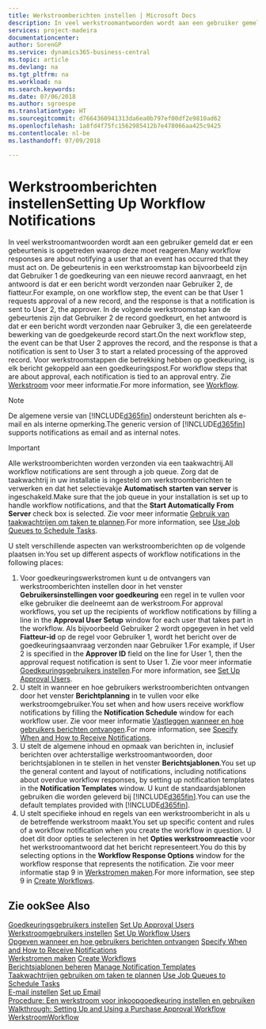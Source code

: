 ```yaml
---
title: Werkstroomberichten instellen | Microsoft Docs
description: In veel werkstroomantwoorden wordt aan een gebruiker gemeld dat er een gebeurtenis is opgetreden waarop deze moet reageren. De gebeurtenis in een werkstroomstap kan bijvoorbeeld zijn dat Gebruiker 1 de goedkeuring van een nieuwe record aanvraagt, en het antwoord is dat er een bericht wordt verzonden naar Gebruiker 2, de fiatteur. In de volgende werkstroomstap kan de gebeurtenis zijn dat Gebruiker 2 de record goedkeurt, en het antwoord is dat er een bericht wordt verzonden naar Gebruiker 3, die een gerelateerde bewerking van de goedgekeurde record start. Voor werkstroomstappen die betrekking hebben op goedkeuring, is elk bericht gekoppeld aan een goedkeuringspost.
services: project-madeira
documentationcenter: 
author: SorenGP
ms.service: dynamics365-business-central
ms.topic: article
ms.devlang: na
ms.tgt_pltfrm: na
ms.workload: na
ms.search.keywords: 
ms.date: 07/06/2018
ms.author: sgroespe
ms.translationtype: HT
ms.sourcegitcommit: d7664360941313da6ea0b797ef00df2e9810ad62
ms.openlocfilehash: 1a8fd4f75fc1562985412b7e478066aa425c9425
ms.contentlocale: nl-be
ms.lasthandoff: 07/09/2018

---
```

# <a name="setting-up-workflow-notifications"></a><span data-ttu-id="ffbec-106">Werkstroomberichten instellen</span><span class="sxs-lookup"><span data-stu-id="ffbec-106">Setting Up Workflow Notifications</span></span>
<span data-ttu-id="ffbec-107">In veel werkstroomantwoorden wordt aan een gebruiker gemeld dat er een gebeurtenis is opgetreden waarop deze moet reageren.</span><span class="sxs-lookup"><span data-stu-id="ffbec-107">Many workflow responses are about notifying a user that an event has occurred that they must act on.</span></span> <span data-ttu-id="ffbec-108">De gebeurtenis in een werkstroomstap kan bijvoorbeeld zijn dat Gebruiker 1 de goedkeuring van een nieuwe record aanvraagt, en het antwoord is dat er een bericht wordt verzonden naar Gebruiker 2, de fiatteur.</span><span class="sxs-lookup"><span data-stu-id="ffbec-108">For example, on one workflow step, the event can be that User 1 requests approval of a new record, and the response is that a notification is sent to User 2, the approver.</span></span> <span data-ttu-id="ffbec-109">In de volgende werkstroomstap kan de gebeurtenis zijn dat Gebruiker 2 de record goedkeurt, en het antwoord is dat er een bericht wordt verzonden naar Gebruiker 3, die een gerelateerde bewerking van de goedgekeurde record start.</span><span class="sxs-lookup"><span data-stu-id="ffbec-109">On the next workflow step, the event can be that User 2 approves the record, and the response is that a notification is sent to User 3 to start a related processing of the approved record.</span></span> <span data-ttu-id="ffbec-110">Voor werkstroomstappen die betrekking hebben op goedkeuring, is elk bericht gekoppeld aan een goedkeuringspost.</span><span class="sxs-lookup"><span data-stu-id="ffbec-110">For workflow steps that are about approval, each notification is tied to an approval entry.</span></span> <span data-ttu-id="ffbec-111">Zie [Werkstroom](across-workflow.md) voor meer informatie.</span><span class="sxs-lookup"><span data-stu-id="ffbec-111">For more information, see [Workflow](across-workflow.md).</span></span>  

> [!NOTE]  
>  <span data-ttu-id="ffbec-112">De algemene versie van [!INCLUDE[d365fin](includes/d365fin_md.md)] ondersteunt berichten als e-mail en als interne opmerking.</span><span class="sxs-lookup"><span data-stu-id="ffbec-112">The generic version of [!INCLUDE[d365fin](includes/d365fin_md.md)] supports notifications as email and as internal notes.</span></span>  

> [!IMPORTANT]  
>  <span data-ttu-id="ffbec-113">Alle werkstroomberichten worden verzonden via een taakwachtrij.</span><span class="sxs-lookup"><span data-stu-id="ffbec-113">All workflow notifications are sent through a job queue.</span></span> <span data-ttu-id="ffbec-114">Zorg dat de taakwachtrij in uw installatie is ingesteld om werkstroomberichten te verwerken en dat het selectievakje **Automatisch starten van server** is ingeschakeld.</span><span class="sxs-lookup"><span data-stu-id="ffbec-114">Make sure that the job queue in your installation is set up to handle workflow notifications, and that the **Start Automatically From Server** check box is selected.</span></span> <span data-ttu-id="ffbec-115">Zie voor meer informatie [Gebruik van taakwachtrijen om taken te plannen](admin-job-queues-schedule-tasks.md).</span><span class="sxs-lookup"><span data-stu-id="ffbec-115">For more information, see [Use Job Queues to Schedule Tasks](admin-job-queues-schedule-tasks.md).</span></span>

<span data-ttu-id="ffbec-116">U stelt verschillende aspecten van werkstroomberichten op de volgende plaatsen in:</span><span class="sxs-lookup"><span data-stu-id="ffbec-116">You set up different aspects of workflow notifications in the following places:</span></span>  

1.  <span data-ttu-id="ffbec-117">Voor goedkeuringswerkstromen kunt u de ontvangers van werkstroomberichten instellen door in het venster **Gebruikersinstellingen voor goedkeuring** een regel in te vullen voor elke gebruiker die deelneemt aan de werkstroom.</span><span class="sxs-lookup"><span data-stu-id="ffbec-117">For approval workflows, you set up the recipients of workflow notifications by filling a line in the **Approval User Setup** window for each user that takes part in the workflow.</span></span> <span data-ttu-id="ffbec-118">Als bijvoorbeeld Gebruiker 2 wordt opgegeven in het veld **Fiatteur-id** op de regel voor Gebruiker 1, wordt het bericht over de goedkeuringsaanvraag verzonden naar Gebruiker 1.</span><span class="sxs-lookup"><span data-stu-id="ffbec-118">For example, if User 2 is specified in the **Approver ID** field on the line for User 1, then the approval request notification is sent to User 1.</span></span> <span data-ttu-id="ffbec-119">Zie voor meer informatie [Goedkeuringsgebruikers instellen](across-how-to-set-up-approval-users.md).</span><span class="sxs-lookup"><span data-stu-id="ffbec-119">For more information, see [Set Up Approval Users](across-how-to-set-up-approval-users.md).</span></span>  
2.  <span data-ttu-id="ffbec-120">U stelt in wanneer en hoe gebruikers werkstroomberichten ontvangen door het venster **Berichtplanning** in te vullen voor elke werkstroomgebruiker.</span><span class="sxs-lookup"><span data-stu-id="ffbec-120">You set when and how users receive workflow notifications by filling the **Notification Schedule** window for each workflow user.</span></span> <span data-ttu-id="ffbec-121">Zie voor meer informatie [Vastleggen wanneer en hoe gebruikers berichten ontvangen](across-how-to-specify-when-and-how-to-receive-notifications.md).</span><span class="sxs-lookup"><span data-stu-id="ffbec-121">For more information, see [Specify When and How to Receive Notifications](across-how-to-specify-when-and-how-to-receive-notifications.md).</span></span>  
3.  <span data-ttu-id="ffbec-122">U stelt de algemene inhoud en opmaak van berichten in, inclusief berichten over achterstallige werkstroomantwoorden, door berichtsjablonen in te stellen in het venster **Berichtsjablonen**.</span><span class="sxs-lookup"><span data-stu-id="ffbec-122">You set up the general content and layout of notifications, including notifications about overdue workflow responses, by setting up notification templates in the **Notification Templates** window.</span></span> <span data-ttu-id="ffbec-123">U kunt de standaardsjablonen gebruiken die worden geleverd bij [!INCLUDE[d365fin](includes/d365fin_md.md)].</span><span class="sxs-lookup"><span data-stu-id="ffbec-123">You can use the default templates provided with [!INCLUDE[d365fin](includes/d365fin_md.md)].</span></span>  
4.  <span data-ttu-id="ffbec-124">U stelt specifieke inhoud en regels van een werkstroombericht in als u de betreffende werkstroom maakt.</span><span class="sxs-lookup"><span data-stu-id="ffbec-124">You set up specific content and rules of a workflow notification when you create the workflow in question.</span></span> <span data-ttu-id="ffbec-125">U doet dit door opties te selecteren in het **Opties werkstroomreactie** voor het werkstroomantwoord dat het bericht representeert.</span><span class="sxs-lookup"><span data-stu-id="ffbec-125">You do this by selecting options in the **Workflow Response Options** window for the workflow response that represents the notification.</span></span> <span data-ttu-id="ffbec-126">Zie voor meer informatie stap 9 in [Werkstromen maken](across-how-to-create-workflows.md).</span><span class="sxs-lookup"><span data-stu-id="ffbec-126">For more information, see step 9 in [Create Workflows](across-how-to-create-workflows.md).</span></span>  

## <a name="see-also"></a><span data-ttu-id="ffbec-127">Zie ook</span><span class="sxs-lookup"><span data-stu-id="ffbec-127">See Also</span></span>  
 <span data-ttu-id="ffbec-128">[Goedkeuringsgebruikers instellen](across-how-to-set-up-approval-users.md) </span><span class="sxs-lookup"><span data-stu-id="ffbec-128">[Set Up Approval Users](across-how-to-set-up-approval-users.md) </span></span>  
 <span data-ttu-id="ffbec-129">[Werkstroomgebruikers instellen](across-how-to-set-up-workflow-users.md) </span><span class="sxs-lookup"><span data-stu-id="ffbec-129">[Set Up Workflow Users](across-how-to-set-up-workflow-users.md) </span></span>  
 <span data-ttu-id="ffbec-130">[Opgeven wanneer en hoe gebruikers berichten ontvangen](across-how-to-specify-when-and-how-to-receive-notifications.md) </span><span class="sxs-lookup"><span data-stu-id="ffbec-130">[Specify When and How to Receive Notifications](across-how-to-specify-when-and-how-to-receive-notifications.md) </span></span>  
 <span data-ttu-id="ffbec-131">[Werkstromen maken](across-how-to-create-workflows.md) </span><span class="sxs-lookup"><span data-stu-id="ffbec-131">[Create Workflows](across-how-to-create-workflows.md) </span></span>  
 <span data-ttu-id="ffbec-132">[Berichtsjablonen beheren](across-how-to-manage-notification-templates.md) </span><span class="sxs-lookup"><span data-stu-id="ffbec-132">[Manage Notification Templates](across-how-to-manage-notification-templates.md) </span></span>  
 <span data-ttu-id="ffbec-133">[Taakwachtrijen gebruiken om taken te plannen](admin-job-queues-schedule-tasks.md) </span><span class="sxs-lookup"><span data-stu-id="ffbec-133">[Use Job Queues to Schedule Tasks](admin-job-queues-schedule-tasks.md) </span></span>  
 <span data-ttu-id="ffbec-134">[E-mail instellen](admin-how-setup-email.md) </span><span class="sxs-lookup"><span data-stu-id="ffbec-134">[Set up Email](admin-how-setup-email.md) </span></span>  
 <span data-ttu-id="ffbec-135">[Procedure: Een werkstroom voor inkoopgoedkeuring instellen en gebruiken](walkthrough-setting-up-and-using-a-purchase-approval-workflow.md) </span><span class="sxs-lookup"><span data-stu-id="ffbec-135">[Walkthrough: Setting Up and Using a Purchase Approval Workflow](walkthrough-setting-up-and-using-a-purchase-approval-workflow.md) </span></span>  
 [<span data-ttu-id="ffbec-136">Werkstroom</span><span class="sxs-lookup"><span data-stu-id="ffbec-136">Workflow</span></span>](across-workflow.md)   

